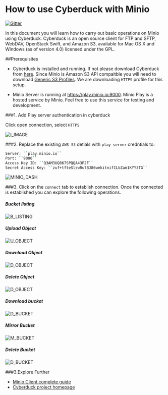 # How to use Cyberduck with Minio
[![Gitter](https://badges.gitter.im/Join%20Chat.svg)](https://gitter.im/minio/minio?utm_source=badge&utm_medium=badge&utm_campaign=pr-badge&utm_content=badge)


In this document you will learn how to carry out basic operations on Minio using Cyberduck. Cyberduck is an open source client for FTP and SFTP, WebDAV, OpenStack Swift, and Amazon S3, available for Mac OS X and Windows (as of version 4.0) licensed under the GPL. 

##Prerequisites
* Cyberduck is installed and running. If not please download Cyberduck from [here](https://cyberduck.io/). Since Minio is Amazon S3 API compaitble you will need to download [Generic S3 Profiles](https://trac.cyberduck.io/wiki/help/en/howto/s3#HTTPS). We are downloading ``HTTPS`` profile for this setup.

* Minio Server is running at https://play.minio.io:9000. Minio Play is a hosted service by Minio. Feel free to use this service for testing and development. 

###1. Add Play server authentication in cyberduck

Click open connection, select ``HTTPS``

![I_IMAGE](https://github.com/koolhead17/test/blob/master/docs/screenshots/cyberduck/defaultdashboard.png?raw=true)


###2. Replace the existing ``AWS S3`` detials with  ``play server`` credntials to:

```sh
Server: ``play.minio.io``
Port: ``9000``
Access Key ID: ``Q3AM3UQ867SPQQA43P2F``
Secret Access Key: ``zuf+tfteSlswRu7BJ86wekitnifILbZam1KYY3TG``
```
![MINIO_DASH](https://github.com/koolhead17/test/blob/master/docs/screenshots/cyberduck/connecttominio.png?raw=true)

###3. Click on the ``connect`` tab to establish connection.
Once the connected is established you can explore the following operations.

##### Bucket listing 

![B_LISTING](https://github.com/koolhead17/test/blob/master/docs/screenshots/cyberduck/allbuckets.png?raw=true)

##### Upload Object

![U_OBJECT](https://github.com/koolhead17/test/blob/master/docs/screenshots/cyberduck/uploadobject.png?raw=true)

##### Download Object

![D_OBJECT](https://github.com/koolhead17/test/blob/master/docs/screenshots/cyberduck/downloadobject.png?raw=true)

##### Delete Object

![D_OBJECT](https://github.com/koolhead17/test/blob/master/docs/screenshots/cyberduck/deleteobject.png?raw=true)

##### Download bucket

![D_BUCKET](https://github.com/koolhead17/test/blob/master/docs/screenshots/cyberduck/downloadbucket.png?raw=true)

##### Mirror Bucket

![M_BUCKET](https://github.com/koolhead17/test/blob/master/docs/screenshots/cyberduck/mirror.png?raw=true)

##### Delete Bucket

![D_BUCKET](https://github.com/koolhead17/test/blob/master/docs/screenshots/cyberduck/deletebucket.png?raw=true)

###3.Explore Further
* [Minio Client complete guide](https://docs.minio.io/docs/minio-client-complete-guide)
* [Cyberduck project homepage](https://cyberduck.io)


